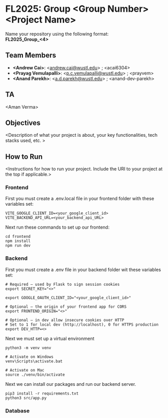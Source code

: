# FL2025: Group &lt;Group Number&gt; &lt;Project Name&gt;

Name your repository using the following format:  
**FL2025_Group_&lt;4&gt;**  

## Team Members
- **&lt;Andrew Cai&gt;**: &lt;andrew.cai@wustl.edu&gt; ; &lt;acai6304&gt;
- **&lt;Prayag Vemulapalli&gt;**: &lt;p.c.vemulapalli@wustl.edu&gt; ; &lt;prayvem&gt;
- **&lt;Anand Parekh&gt;**: &lt;a.d.parekh@wustl.edu&gt; ; &lt;anand-dev-parekh&gt;

## TA
&lt;Aman Verma&gt;

## Objectives
&lt;Description of what your project is about, your key functionalities, tech stacks used, etc. &gt;

## How to Run
&lt;Instructions for how to run your project. Include the URI to your project at the top if applicable.&gt;


### Frontend
First you must create a .env.local file in your frontend folder with these variables set:
```
VITE_GOOGLE_CLIENT_ID=<your_google_client_id>
VITE_BACKEND_API_URL=<your_backend_api_URL>
```

Next run these commands to set up our frontend:

```
cd frontend
npm install
npm run dev
```

### Backend
First you must create a .env file in your backend folder wit these variables set:

```
# Required — used by Flask to sign session cookies
export SECRET_KEY="<>"

export GOOGLE_OAUTH_CLIENT_ID="<your_google_client_id>"

# Optional — the origin of your frontend app for CORS
export FRONTEND_ORIGIN="<>"

# Optional — in dev allow insecure cookies over HTTP
# Set to 1 for local dev (http://localhost), 0 for HTTPS production
export DEV_HTTP=<>
```

Next we must set up a virtual environment
```
python3 -m venv venv

# Activate on Windows
venv\Scripts\activate.bat

# Activate on Mac
source ./venv/bin/activate
```

Next we can install our packages and run our backend server.
```
pip3 install -r requirements.txt
python3 src/app.py
```

### Database

